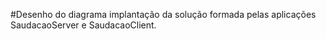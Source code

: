 #Desenho do diagrama implantação da solução formada pelas aplicações SaudacaoServer e
SaudacaoClient.
